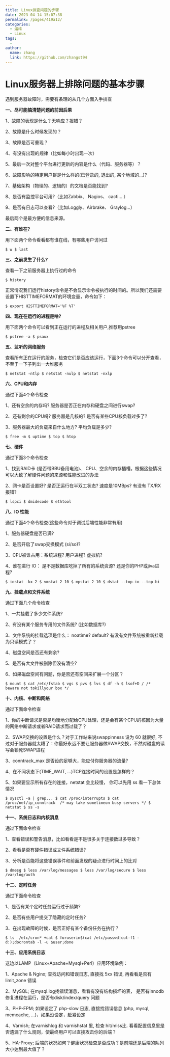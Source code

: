 ```yaml
---
title: Linux排查问题的步骤
date: 2023-04-14 15:07:38
permalink: /pages/419a12/
categories:
  - 运维
  - Linux
tags:
  - 
author: 
  name: zhang
  link: https://github.com/zhangst94
---
```

# Linux服务器上排除问题的基本步骤

遇到服务器故障时，需要有条理的从几个方面入手排查

**一、尽可能搞清楚问题的前因后果**

1、故障的表现是什么？无响应？报错？

2、故障是什么时候发现的？

3、故障是否可重现？

4、有没有出现的规律（比如每小时出现一次）

5、最后一次对整个平台进行更新的内容是什么（代码、服务器等）？

6、故障影响的特定用户群是什么样的(已登录的, 退出的, 某个地域的…)?

7、基础架构（物理的、逻辑的）的文档是否能找到?

8、是否有监控平台可用?（比如Zabbix、 Nagios、 cacti… ）

9、是否有日志可以查看?（比如Loggly、Airbrake、 Graylog…）

最后两个是最方便的信息来源。

**二、有谁在?**

用下面两个命令看看都有谁在线，有哪些用户访问过

```shell
$ w $ last
```

**三、之前发生了什么?**

查看一下之前服务器上执行过的命令

```shell
$ history
```

正常情况我们运行history命令是不会显示命令被执行的时间的。所以我们还需要设置下HISTTIMEFORMAT的环境变量，命令如下：

```shell
$ export HISTTIMEFORMAT='%F %T'
```

**四、现在在运行的进程是啥?**

用下面两个命令可以看到正在运行的进程及相关用户,推荐用pstree

```shell
$ pstree -a $ psaux
```

**五、监听的网络服务**

查看所有正在运行的服务，检查它们是否应该运行，下面3个命令可以分开查看，不至于一下子列出一大堆服务

```shell
$ netstat -ntlp $ netstat -nulp $ netstat -nxlp
```

**六、CPU和内存**

通过下面4个命令检查

1、还有空余的内存吗? 服务器是否正在内存和硬盘之间进行swap?

2、还有剩余的CPU吗? 服务器是几核的? 是否有某些CPU核负载过多了?

3、服务器最大的负载来自什么地方? 平均负载是多少?

```shell
$ free -m $ uptime $ top $ htop
```

**七、硬件**

通过下面3个命令检查

1、找到RAID卡 (是否带BBU备用电池)、 CPU、空余的内存插槽。根据这些情况可以大致了解硬件问题的来源和性能改进的办法

2、网卡是否设置好? 是否正运行在半双工状态? 速度是10MBps? 有没有 TX/RX 报错?

```shell
$ lspci $ dmidecode $ ethtool
```

**八、IO 性能**

通过下面4个命令检查(这些命令对于调试后端性能非常有用)

1、服务器硬盘是否已满?

2、是否开启了swap交换模式 (si/so)?

3、CPU被谁占用：系统进程? 用户进程? 虚拟机?

4、谁在进行 IO： 是不是数据库吃掉了所有的系统资源? 还是你的PHP或jiva进程?

```shell
$ iostat -kx 2 $ vmstat 2 10 $ mpstat 2 10 $ dstat --top-io --top-bi
```

**九、挂载点和文件系统**

通过下面几个命令检查

1、一共挂载了多少文件系统?

2、有没有某个服务专用的文件系统? (比如数据库?)

3、文件系统的挂载选项是什么： noatime? default? 有没有文件系统被重新挂载为只读模式了？

4、磁盘空间是否还有剩余?

5、是否有大文件被删除但没有清空?

6、如果磁盘空间有问题，你是否还有空间来扩展一个分区？

```shell
$ mount $ cat /etc/fstab $ vgs $ pvs $ lvs $ df -h $ lsof+D / /* beware not tokillyour box */
```

**十、内核、中断和网络**

通过下面命令检查

1、你的中断请求是否是均衡地分配给CPU处理，还是会有某个CPU的核因为大量的网络中断请求或者RAID请求而过载了？

2、SWAP交换的设置是什么？对于工作站来说swappinness 设为 60 就很好, 不过对于服务器就太糟了：你最好永远不要让服务器做SWAP交换，不然对磁盘的读写会锁死SWAP进程

3、conntrack_max 是否设的足够大，能应付你服务器的流量?

4、在不同状态下(TIME_WAIT, …)TCP连接时间的设置是怎样的？

5、如果要显示所有存在的连接，netstat 会比较慢， 你可以先用 ss 看一下总体情况

```shell
$ sysctl -a | grep... $ cat /proc/interrupts $ cat /proc/net/ip_conntrack  /* may take sometimeon busy servers */ $ netstat $ ss -s
```

**十一、系统日志和内核消息**

通过下面命令检查

1、查看错误和警告消息，比如看看是不是很多关于连接数过多导致？

2、看看是否有硬件错误或文件系统错误?

3、分析是否能将这些错误事件和前面发现的疑点进行时间上的比对

```shell
$ dmesg $ less /var/log/messages $ less /var/log/secure $ less /var/log/auth
```

**十二、定时任务**

通过下面命令检查

1、是否有某个定时任务运行过于频繁?

2、是否有些用户提交了隐藏的定时任务?

3、在出现故障的时候，是否正好有某个备份任务在执行？

```shell
$ ls  /etc/cron* +cat $ foruserin$(cat /etc/passwd|cut-f1 -d:);docrontab -l -u $user;done
```

**十三、应用系统日志**

这边以LAMP（Linux+Apache+Mysql+Perl）应用环境举例：

1、Apache & Nginx; 查找访问和错误日志, 直接找 5xx 错误, 再看看是否有 limit_zone 错误

2、MySQL; 在mysql.log找错误消息，看看有没有结构损坏的表， 是否有innodb修复进程在运行，是否有disk/index/query 问题

3、PHP-FPM; 如果设定了 php-slow 日志, 直接找错误信息 (php, mysql, memcache, …)，如果没设定，赶紧设定

4、Varnish; 在varnishlog 和 varnishstat 里, 检查 hit/miss比. 看看配置信息里是否遗漏了什么规则，使最终用户可以直接攻击你的后端？

5、HA-Proxy; 后端的状况如何？健康状况检查是否成功？是前端还是后端的队列大小达到最大值了？


